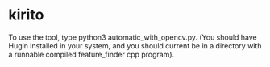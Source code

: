 # kirito

To use the tool, type python3 automatic_with_opencv.py. (You should have Hugin installed in your system, and you should current be in a directory with a runnable compiled feature_finder cpp program). 
